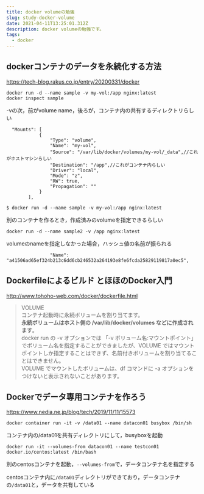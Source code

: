 ```yaml
---
title: docker volumeの勉強
slug: study-docker-volume
date: 2021-04-11T13:25:01.312Z
description: docker volumeの勉強です。
tags:
  - docker
---
```

## dockerコンテナのデータを永続化する方法

<https://tech-blog.rakus.co.jp/entry/20200331/docker>

```
docker run -d --name sample -v my-vol:/app nginx:latest
docker inspect sample
```

-vの次，前がvolume name，後ろが，コンテナ内の共有するディレクトリらしい

```
  "Mounts": [
            {
                "Type": "volume",
                "Name": "my-vol",
                "Source": "/var/lib/docker/volumes/my-vol/_data",//これがホストマシンらしい
                "Destination": "/app",//これがコンテナ内らしい
                "Driver": "local",
                "Mode": "z",
                "RW": true,
                "Propagation": ""
            }
        ],
```

```
$ docker run -d --name sample -v my-vol:/app nginx:latest
```

別のコンテナを作るとき，作成済みのvolumeを指定できるらしい

```
docker run -d --name sample2 -v /app nginx:latest
```

volumeのnameを指定しなかった場合，ハッシュ値の名前が振られる

```
                "Name": "a41506ad65ef324b213c6dd6cb246532a264193e8fe6fcda25829119817a0ec5",
```

## Dockerfileによるビルド とほほのDocker入門

<http://www.tohoho-web.com/docker/dockerfile.html>

>VOLUME  
コンテナ起動時に永続ボリュームを割り当てます。  
**永続ボリュームはホスト側の /var/lib/docker/volumes などに作成されます**。  
docker run の -v オプションでは 「-v ボリューム名:マウントポイント」 でボリューム名を指定することができましたが、VOLUME ではマウントポイントしか指定することはできず、名前付きボリュームを割り当てることはできません。  
VOLUME でマウントしたボリュームは、df コマンドに -a オプションをつけないと表示されないことがあります。

##  Dockerでデータ専用コンテナを作ろう

<https://www.nedia.ne.jp/blog/tech/2019/11/11/15573>

```
docker container run -it -v /data01 --name datacon01 busybox /bin/sh
```

コンテナ内の/data01を共有ディレクトリにして，busyboxを起動

```
docker run -it --volumes-from datacon01 --name testcon01 docker.io/centos:latest /bin/bash
```

別のcentosコンテナを起動，`--volumes-from`で，データコンテナ名を指定する

centosコンテナ内に`/data01`ディレクトリができており，データコンテナの`/data01`と，データを共有している